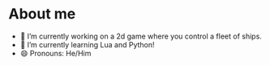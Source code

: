 # About me

- 🔭 I’m currently working on a 2d game where you control a fleet of ships.
- 🌱 I’m currently learning Lua and Python!
- 😄 Pronouns: He/Him
